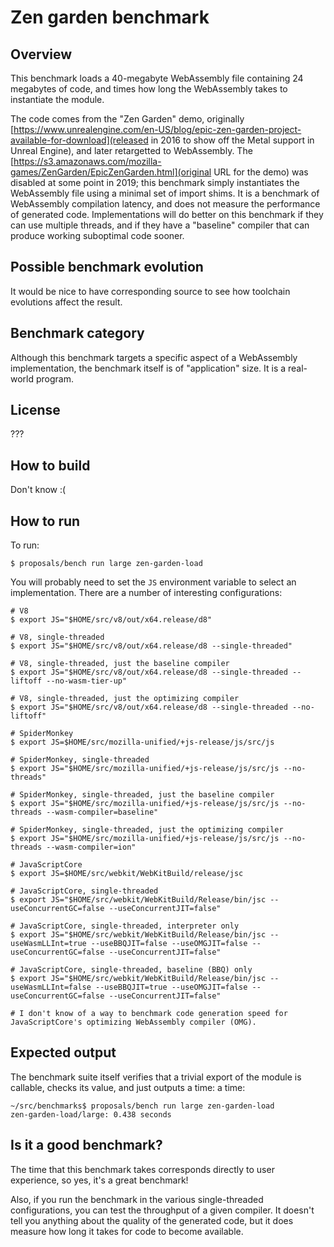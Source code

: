 # Zen garden benchmark

## Overview

This benchmark loads a 40-megabyte WebAssembly file containing 24
megabytes of code, and times how long the WebAssembly takes to
instantiate the module.

The code comes from the "Zen Garden" demo, originally
[https://www.unrealengine.com/en-US/blog/epic-zen-garden-project-available-for-download](released
in 2016 to show off the Metal support in Unreal Engine), and later
retargetted to WebAssembly.  The
[https://s3.amazonaws.com/mozilla-games/ZenGarden/EpicZenGarden.html](original
URL for the demo) was disabled at some point in 2019; this benchmark
simply instantiates the WebAssembly file using a minimal set of import
shims.  It is a benchmark of WebAssembly compilation latency, and does
not measure the performance of generated code.  Implementations will do
better on this benchmark if they can use multiple threads, and if they
have a "baseline" compiler that can produce working suboptimal code
sooner.

## Possible benchmark evolution

It would be nice to have corresponding source to see how toolchain
evolutions affect the result.

## Benchmark category

Although this benchmark targets a specific aspect of a WebAssembly
implementation, the benchmark itself is of "application" size.  It is a
real-world program.

## License

???

## How to build

Don't know :(

## How to run

To run:

```
$ proposals/bench run large zen-garden-load
```

You will probably need to set the `JS` environment variable to select an
implementation.  There are a number of interesting configurations:

```
# V8
$ export JS="$HOME/src/v8/out/x64.release/d8"

# V8, single-threaded
$ export JS="$HOME/src/v8/out/x64.release/d8 --single-threaded"

# V8, single-threaded, just the baseline compiler
$ export JS="$HOME/src/v8/out/x64.release/d8 --single-threaded --liftoff --no-wasm-tier-up"

# V8, single-threaded, just the optimizing compiler
$ export JS="$HOME/src/v8/out/x64.release/d8 --single-threaded --no-liftoff"

# SpiderMonkey
$ export JS=$HOME/src/mozilla-unified/+js-release/js/src/js

# SpiderMonkey, single-threaded
$ export JS="$HOME/src/mozilla-unified/+js-release/js/src/js --no-threads"

# SpiderMonkey, single-threaded, just the baseline compiler
$ export JS="$HOME/src/mozilla-unified/+js-release/js/src/js --no-threads --wasm-compiler=baseline"

# SpiderMonkey, single-threaded, just the optimizing compiler
$ export JS="$HOME/src/mozilla-unified/+js-release/js/src/js --no-threads --wasm-compiler=ion"

# JavaScriptCore
$ export JS=$HOME/src/webkit/WebKitBuild/release/jsc

# JavaScriptCore, single-threaded
$ export JS="$HOME/src/webkit/WebKitBuild/Release/bin/jsc --useConcurrentGC=false --useConcurrentJIT=false"

# JavaScriptCore, single-threaded, interpreter only
$ export JS="$HOME/src/webkit/WebKitBuild/Release/bin/jsc --useWasmLLInt=true --useBBQJIT=false --useOMGJIT=false --useConcurrentGC=false --useConcurrentJIT=false"

# JavaScriptCore, single-threaded, baseline (BBQ) only
$ export JS="$HOME/src/webkit/WebKitBuild/Release/bin/jsc --useWasmLLInt=false --useBBQJIT=true --useOMGJIT=false --useConcurrentGC=false --useConcurrentJIT=false"

# I don't know of a way to benchmark code generation speed for JavaScriptCore's optimizing WebAssembly compiler (OMG).
```

## Expected output

The benchmark suite itself verifies that a trivial export of the module
is callable, checks its value, and just outputs a time:
a time:

```
~/src/benchmarks$ proposals/bench run large zen-garden-load
zen-garden-load/large: 0.438 seconds
```

## Is it a good benchmark?

The time that this benchmark takes corresponds directly to user
experience, so yes, it's a great benchmark!

Also, if you run the benchmark in the various single-threaded
configurations, you can test the throughput of a given compiler.  It
doesn't tell you anything about the quality of the generated code, but
it does measure how long it takes for code to become available.

